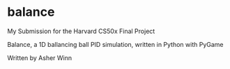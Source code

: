 # balance
My Submission for the Harvard CS50x Final Project

Balance, a 1D ballancing ball PID simulation, written in Python with PyGame

Written by Asher Winn
